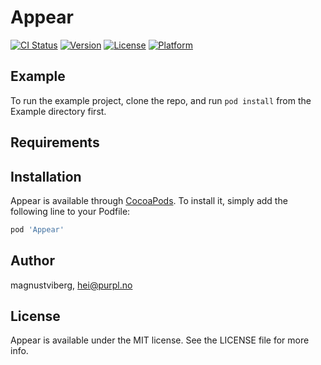 # Appear

[![CI Status](https://img.shields.io/travis/magnustviberg/Appear.svg?style=flat)](https://travis-ci.org/magnustviberg/Appear)
[![Version](https://img.shields.io/cocoapods/v/Appear.svg?style=flat)](https://cocoapods.org/pods/Appear)
[![License](https://img.shields.io/cocoapods/l/Appear.svg?style=flat)](https://cocoapods.org/pods/Appear)
[![Platform](https://img.shields.io/cocoapods/p/Appear.svg?style=flat)](https://cocoapods.org/pods/Appear)

## Example

To run the example project, clone the repo, and run `pod install` from the Example directory first.

## Requirements

## Installation

Appear is available through [CocoaPods](https://cocoapods.org). To install
it, simply add the following line to your Podfile:

```ruby
pod 'Appear'
```

## Author

magnustviberg, hei@purpl.no

## License

Appear is available under the MIT license. See the LICENSE file for more info.
